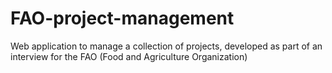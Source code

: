 # FAO-project-management
Web application to manage a collection of projects, developed as part of an interview for the FAO (Food and Agriculture Organization)
